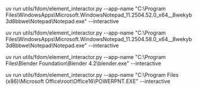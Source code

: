 uv run utils/fdom/element_interactor.py --app-name "C:\Program Files\WindowsApps\Microsoft.WindowsNotepad_11.2504.52.0_x64__8wekyb3d8bbwe\Notepad\Notepad.exe" --interactive

uv run utils/fdom/element_interactor.py --app-name "C:\Program Files\WindowsApps\Microsoft.WindowsNotepad_11.2504.58.0_x64__8wekyb3d8bbwe\Notepad\Notepad.exe" --interactive


uv run utils/fdom/element_interactor.py --app-name "C:\Program Files\Blender Foundation\Blender 4.2\blender.exe" --interactive

uv run utils/fdom/element_interactor.py --app-name "C:\Program Files (x86)\Microsoft Office\root\Office16\POWERPNT.EXE" --interactive